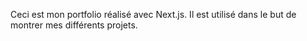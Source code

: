 Ceci est mon portfolio réalisé avec Next.js. Il est utilisé dans le but de montrer mes différents projets.
